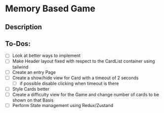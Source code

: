 # Memory Based Game

## Description

## To-Dos:

- [ ] Look at better ways to implement
- [ ] Make Header layout fixed with respect to the CardList container using tailwind
- [ ] Create an entry Page
- [ ] Create a show/hide view for Card with a timeout of 2 seconds
  - [ ] if possible disable clicking when timeout is there
- [ ] Style Cards better
- [ ] Create a difficulty view for the Game and change number of cards to be shown on that Basis
- [ ] Perform State management using Redux/Zustand

